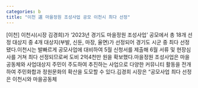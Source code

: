 ```yaml
---
categories: b
title: "이천 道 마을정원 조성사업 공모 이천시 최다 선정"
---
```

[이천] 이천시(시장 김경희)가 ‘2023년 경기도 마을정원 조성사업’ 공모에서 총 18개 선정 대상지 중 4개 대상지(부발, 신둔, 마장, 율면)가 선정되어 경기도 시군 중 최다 선정됐다.이천시는 발빠르게 공모사업에 대비하여 5월 신청서를 제출해 6월 서류 및 현장심사를 거쳐 최다 선정되므로써 도비 2억4천만 원을 확보했다.마을정원 조성사업은 마을공동체와 사업대상지 주민이 주도하여 추진하는 사업으로 다양한 커뮤니티 활동을 전개하여 주민화합과 정원문화의 확산을 도모할 수 있다.김경희 시장은 “공모사업 최다 선정은 이천시와 마을공동체